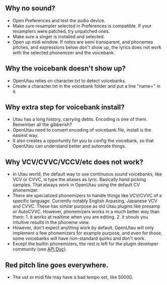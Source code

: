 ## Why no sound?
- Open Preferences and test the audio device.
- Make sure resampler selected in Preferences is compatible. If your resamplers were patched, try unpatched ones.
- Make sure a singer is installed and selected.
- Open up midi window. If notes are semi transparent, and phonemes pitches, and expressions below don't show up, the lyrics does not work with the selected phonemizer and the voicebank.

## Why the voicebank doesn't show up?
- OpenUtau relies on character.txt to detect voicebanks.
- Create a character.txt in the voicebank folder and put a line "name=<name>" in it.

## Why extra step for voicebank install?
- Utau has a long history, carrying debts. Encoding is one of them. Remember all the gibberish?
- OpenUtau need to convert encoding of voicebank file, install is the easiest way.
- It also creates a opportunity for you to config the voicebank, so that OpenUtau can understand better and automate things.

## Why VCV/CVVC/VCCV/etc does not work?
- In Utau world, the default way to use continuous sound voicebanks, like VCV or CVVC, is type the aliases as lyric. Basically hand picking samples. That always work in OpenUtau using the default CV phonemizer.
- There are specialized phonemizers to handle things like VCV/CVVC of a specific language. Currently notably English Arpasing, Japanese VCV and CVVC. These has similar purpose as old Utau plugins like presamp or AutoCVVC. However, phonemizers works in a much better way than them: 1. it works at realtime when you are editing. 2. it shouls you intuitive results in the phoneme view.
- However, don't expect anything work by default. OpenUtau will only implement a few phonemizers for example purpose, and even for those, some voicebanks will have non-standard quirks and don't work.
- Except the builtin phonemizers, the rest is left for the plugin developer community (see [API Doc](https://github.com/stakira/OpenUtau/blob/master/OpenUtau.Core/Api/README.md)).

## Red pitch line goes everywhere.
- The ust or midi file may have a bad tempo set, like 50000.
